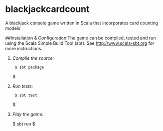 blackjackcardcount
==================

A blackjack console game written in Scala that incorporates card counting models

##Installation & Configuration
The game can be compiled, tested and run using the Scala Simple Build Tool (sbt). See http://www.scala-sbt.org for more instructions.

1. _Compile the source:_
 
        $ sbt package
	$

2. _Run tests:_

        $ sbt test
	$

3. _Play the game:_

	$ sbt run
	$
